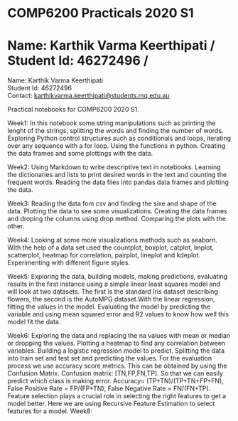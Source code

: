 # COMP6200 Practicals 2020 S1

Name: Karthik Varma Keerthipati /
Student Id: 46272496 /
=======
Name: Karthik Varma Keerthipati \
Student Id: 46272496 \
Contact: karthikvarma.keerthipati@students.mq.edu.au

Practical notebooks for COMP6200 2020 S1.

Week1: In this notebook some string manipulations such as printing the lenght of the strings, splitting the words and finding the number            of words. Exploring Python control structures such as conditionals and loops, iterating over any sequence with a for loop. 
       Using the functions in python. Creating the data frames and some plottings with the data.

Week2: Using Markdown to write descriptive text in notebooks. 
       Learning the dictionaries and lists to print desired words in the text and counting the frequent words. 
       Reading the data files into pandas data frames and plotting the data.

Week3: Reading the data fom csv and finding the sixe and shape of the data. 
       Plotting the data to see some visualizations. Creating the data frames and droping the columns using drop method. 
       Comparing the plots with the other. 

Week4: Looking at some more visualizations methods such as seaborn. With the help of a data set used the countplot, boxplot, catplot,              lmplot, scatterplot, heatmap for correlation, pairplot, lineplot and kdeplot. Experimenting with different figure styles.
       
Week5: Exploring the data, building models, making predictions, evaluating results in the first instance using a simple linear least                squares model and will look at two datasets. The first is the standard Iris dataset describing flowers, the second is the AutoMPG            dataset.With the linear regression, fitting the values in the model. Evaluating the model by predicting the variable and using              mean squared error and R2 values to know how well this model fit the data.

Week6: Exploring the data and replacing the na values with mean or median or dropping the values. Plotting a heatmap to find any 
       correlation between variables. Building a logistic regression model to predict. Splitting the data into train set and test set              and predicting the values. For the evaluation process we use accuracy score metrics. This can be obtained by using the Confusion            Matrix. Confusion matrix: [TN,FP,FN,TP]. So that we can easily predict which class is making error. 
       Accuracy= (TP+TN)/(TP+TN+FP+FN), False Positive Rate = FP/(FP+TN), False Negative Rate = FN/(FN+TP). Feature selection plays a              crucial role in selecting the right features to get a model better. Here we are using Recursive Feature Estimation to select                features for a model.
Week8:
